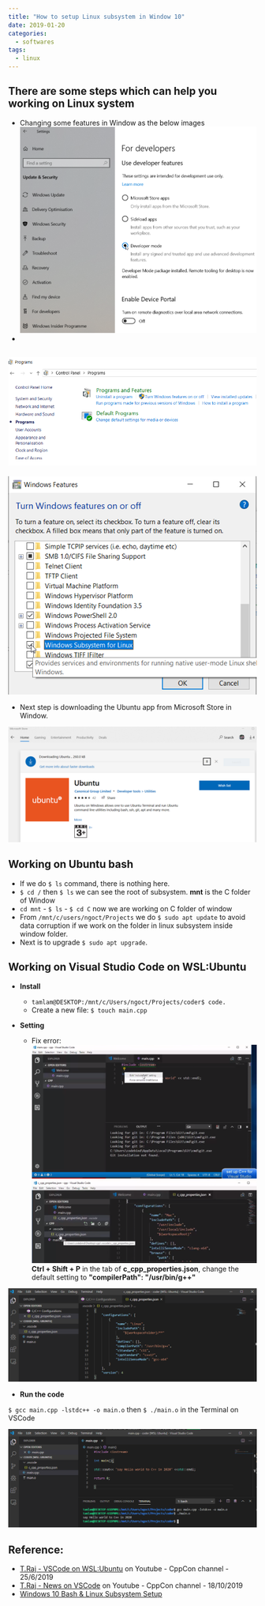```yaml
---
title: "How to setup Linux subsystem in Window 10"
date: 2019-01-20
categories:
  - softwares
tags:
  - linux
---
```


## There are some steps which can help you working on Linux system
- Changing some features in Window as the below images
![image](/assets/linux/LinuxSubsystem2.png)
-
![image](/assets/linux/LinuxSubsystem3.png)
- 
![image](/assets/linux/LinuxSubsystem4.png)
- Next step is downloading the Ubuntu app from Microsoft Store in Window. 

![image](/assets/linux/LinuxSubsystem5.png)

## Working on Ubuntu bash
- If we do `$ ls` command, there is nothing here.
- `$ cd /` then `$ ls` we can see the root of subsystem. __mnt__ is the C folder of Window
- `cd mnt` - `$ ls` - `$ cd C` now we are working on C folder of window
- From `/mnt/c/users/ngoct/Projects` we do `$ sudo apt update` to avoid data corruption if we work on the folder in linux subsystem inside window folder.
- Next is to upgrade `$ sudo apt upgrade`.

## Working on Visual Studio Code on WSL:Ubuntu
- **Install**

  - `tamlam@DESKTOP:/mnt/c/Users/ngoct/Projects/coder$ code.`
  - Create a new file: `$ touch main.cpp`

- **Setting**
  - Fix error:
  ![image](/assets/linux/vs_error1.png)
  ![image](/assets/linux/vs_error2.png)
__Ctrl + Shift + P__ in the tab of __c_cpp_properties.json__, change the default setting to __"compilerPath": "/usr/bin/g++"__

![image](/assets/linux/vscode4.png)

- **Run the code** 

`$ gcc main.cpp -lstdc++ -o main.o` then 
`$ ./main.o` in the Terminal on VSCode
  
![image](/assets/linux/vscode5.png)

## Reference:
- [T.Raj - VSCode on WSL:Ubuntu](https://www.youtube.com/watch?v=TC10i_U4qCo&feature=youtu.be) on Youtube - CppCon channel - 25/6/2019
- [T.Raj - News on VSCode](https://www.youtube.com/watch?v=TC10i_U4qCo&feature=youtu.be) on Youtube - CppCon channel - 18/10/2019
- [Windows 10 Bash & Linux Subsystem Setup](https://www.youtube.com/watch?v=Cvrqmq9A3tA)

